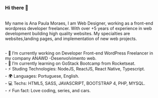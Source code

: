 ### Hi there 👋


<br/>My name is Ana Paula Moraes, I am Web Designer, working as a front-end wordpress developer freelancer. With over +5 years of experience in web development building high quality websites. My specialties are websites,landing pages, and implementation of new web projects.

<br/> - 🔭 I’m currently working on Developer Front-end WordPress Freelancer  in my company ANAWD -Desenvolvimento web.
<br/> - 🌱 I’m currently learning on GoStack Bootcamp from Rocketseat.
<br/> - ⚡ Studing Technologies: NodeJS, ReactJS, React Native, Typescript.
<br/> - 🌍 Languages: Portuguese, English.
<br/> -  💻 Techs: HTML5, SASS, JAVASCRIPT, BOOTSTRAP 4, PHP, MYSQL.
<br/> - ⚡ Fun fact: Love coding, series, and cars.

